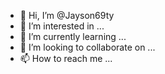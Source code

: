 - 👋 Hi, I’m @Jayson69ty
- 👀 I’m interested in ...
- 🌱 I’m currently learning ...
- 💞️ I’m looking to collaborate on ...
- 📫 How to reach me ...

<!---
Jayson69ty/Jayson69ty is a ✨ special ✨ repository because its `README.md` (this file) appears on your GitHub profile.
You can click the Preview link to take a look at your changes.
--->

